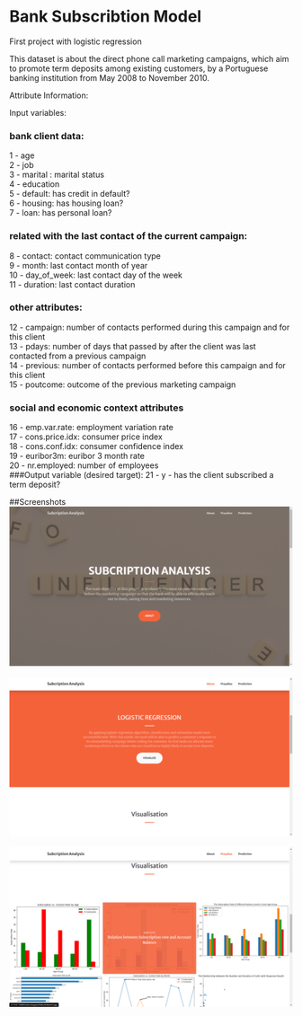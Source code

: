 
# Bank Subscribtion Model
 First project with logistic regression

This dataset is about the direct phone call marketing campaigns, which aim to promote term deposits among existing customers, by a Portuguese banking institution from May 2008 to November 2010.

Attribute Information:

Input variables:
### bank client data:
1 - age <br>
2 - job<br>
3 - marital : marital status <br>
4 - education <br>
5 - default: has credit in default? <br>
6 - housing: has housing loan? <br>
7 - loan: has personal loan? <br>
### related with the last contact of the current campaign:
8 - contact: contact communication type <br>
9 - month: last contact month of year <br>
10 - day_of_week: last contact day of the week<br>
11 - duration: last contact duration<br>
### other attributes:
12 - campaign: number of contacts performed during this campaign and for this client<br>
13 - pdays: number of days that passed by after the client was last contacted from a previous campaign<br>
14 - previous: number of contacts performed before this campaign and for this client<br>
15 - poutcome: outcome of the previous marketing campaign<br>
### social and economic context attributes
16 - emp.var.rate: employment variation rate<br>
17 - cons.price.idx: consumer price index<br>
18 - cons.conf.idx: consumer confidence index<br>
19 - euribor3m: euribor 3 month rate<br>
20 - nr.employed: number of employees<br>
###Output variable (desired target):
21 - y - has the client subscribed a term deposit?<br>

##Screenshots
![Screenshot_error](./Screenshots/1.png) <br> <br>
![Screenshot_error](./Screenshots/2.png) <br> <br>
![Screenshot_error](./Screenshots/3.png)
